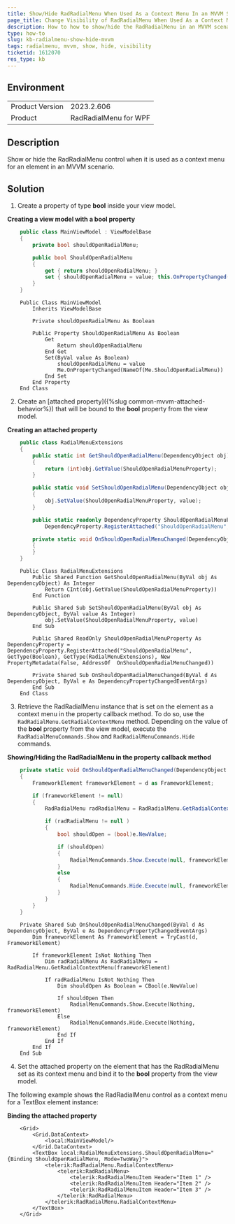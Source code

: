 ```yaml
---
title: Show/Hide RadRadialMenu When Used As a Context Menu In an MVVM Scenario
page_title: Change Visibility of RadRadialMenu When Used As a Context Menu Using The MVVM Pattern
description: How to how to show/hide the RadRadialMenu in an MVVM scenario
type: how-to
slug: kb-radialmenu-show-hide-mvvm
tags: radialmenu, mvvm, show, hide, visibility
ticketid: 1612070
res_type: kb
---
```


## Environment
<table>
	<tr>
		<td>Product Version</td>
		<td>2023.2.606</td>
	</tr>
	<tr>
		<td>Product</td>
		<td>RadRadialMenu for WPF</td>
	</tr>
</table>

## Description

Show or hide the RadRadialMenu control when it is used as a context menu for an element in an MVVM scenario.

## Solution

1. Create a property of type __bool__ inside your view model.

__Creating a view model with a bool property__
```C#
	public class MainViewModel : ViewModelBase
	{
	    private bool shouldOpenRadialMenu;

	    public bool ShouldOpenRadialMenu
	    {
	        get { return shouldOpenRadialMenu; }
	        set { shouldOpenRadialMenu = value; this.OnPropertyChanged(nameof(this.ShouldOpenRadialMenu)); }
	    }
	}
```
```VB.NET
	Public Class MainViewModel
	    Inherits ViewModelBase

	    Private shouldOpenRadialMenu As Boolean

	    Public Property ShouldOpenRadialMenu As Boolean
	        Get
	            Return shouldOpenRadialMenu
	        End Get
	        Set(ByVal value As Boolean)
	            shouldOpenRadialMenu = value
	            Me.OnPropertyChanged(NameOf(Me.ShouldOpenRadialMenu))
	        End Set
	    End Property
	End Class
```

2. Create an [attached property]({%slug common-mvvm-attached-behavior%}) that will be bound to the __bool__ property from the view model.

__Creating an attached property__
```C#
	public class RadialMenuExtensions
	{
	    public static int GetShouldOpenRadialMenu(DependencyObject obj)
	    {
	        return (int)obj.GetValue(ShouldOpenRadialMenuProperty);
	    }

	    public static void SetShouldOpenRadialMenu(DependencyObject obj, int value)
	    {
	        obj.SetValue(ShouldOpenRadialMenuProperty, value);
	    }

	    public static readonly DependencyProperty ShouldOpenRadialMenuProperty =
	        DependencyProperty.RegisterAttached("ShouldOpenRadialMenu", typeof(bool), typeof(RadialMenuExtensions), new PropertyMetadata(false, OnShouldOpenRadialMenuChanged));

	    private static void OnShouldOpenRadialMenuChanged(DependencyObject d, DependencyPropertyChangedEventArgs e)
	    {
	    }
	}
```
```VB.NET
	Public Class RadialMenuExtensions
	    Public Shared Function GetShouldOpenRadialMenu(ByVal obj As DependencyObject) As Integer
	        Return CInt(obj.GetValue(ShouldOpenRadialMenuProperty))
	    End Function

	    Public Shared Sub SetShouldOpenRadialMenu(ByVal obj As DependencyObject, ByVal value As Integer)
	        obj.SetValue(ShouldOpenRadialMenuProperty, value)
	    End Sub

	    Public Shared ReadOnly ShouldOpenRadialMenuProperty As DependencyProperty = DependencyProperty.RegisterAttached("ShouldOpenRadialMenu", GetType(Boolean), GetType(RadialMenuExtensions), New PropertyMetadata(False, AddressOf 	OnShouldOpenRadialMenuChanged))

	    Private Shared Sub OnShouldOpenRadialMenuChanged(ByVal d As DependencyObject, ByVal e As DependencyPropertyChangedEventArgs)
	    End Sub
	End Class
```

3. Retrieve the RadRadialMenu instance that is set on the element as a context menu in the property callback method. To do so, use the `RadRadialMenu.GetRadialContextMenu` method. Depending on the value of the __bool__ property from the view model, execute the `RadRadialMenuCommands.Show` and `RadRadialMenuCommands.Hide` commands.

__Showing/Hiding the RadRadialMenu in the property callback method__
```C#
	private static void OnShouldOpenRadialMenuChanged(DependencyObject d, DependencyPropertyChangedEventArgs e)
	{
	    FrameworkElement frameworkElement = d as FrameworkElement;

	    if (frameworkElement != null)
	    {
	        RadRadialMenu radRadialMenu = RadRadialMenu.GetRadialContextMenu(frameworkElement);

	        if (radRadialMenu != null )
	        {
	            bool shouldOpen = (bool)e.NewValue;

	            if (shouldOpen)
	            {
	                RadialMenuCommands.Show.Execute(null, frameworkElement);
	            }
	            else
	            {
	                RadialMenuCommands.Hide.Execute(null, frameworkElement);
	            }
	        }
	    }
	}
```
```VB.NET
	Private Shared Sub OnShouldOpenRadialMenuChanged(ByVal d As DependencyObject, ByVal e As DependencyPropertyChangedEventArgs)
	    Dim frameworkElement As FrameworkElement = TryCast(d, FrameworkElement)

	    If frameworkElement IsNot Nothing Then
	        Dim radRadialMenu As RadRadialMenu = RadRadialMenu.GetRadialContextMenu(frameworkElement)

	        If radRadialMenu IsNot Nothing Then
	            Dim shouldOpen As Boolean = CBool(e.NewValue)

	            If shouldOpen Then
	                RadialMenuCommands.Show.Execute(Nothing, frameworkElement)
	            Else
	                RadialMenuCommands.Hide.Execute(Nothing, frameworkElement)
	            End If
	        End If
	    End If
	End Sub
```

4. Set the attached property on the element that has the RadRadialMenu set as its context menu and bind it to the __bool__ property from the view model.

The following example shows the RadRadialMenu control as a context menu for a TextBox element instance:

__Binding the attached property__
```XAML
	<Grid>
	    <Grid.DataContext>
	        <local:MainViewModel/>
	    </Grid.DataContext>
	    <TextBox local:RadialMenuExtensions.ShouldOpenRadialMenu="{Binding ShouldOpenRadialMenu, Mode=TwoWay}">
	        <telerik:RadRadialMenu.RadialContextMenu>
	            <telerik:RadRadialMenu>
	                <telerik:RadRadialMenuItem Header="Item 1" />
	                <telerik:RadRadialMenuItem Header="Item 2" />
	                <telerik:RadRadialMenuItem Header="Item 3" />
	            </telerik:RadRadialMenu>
	        </telerik:RadRadialMenu.RadialContextMenu>
	    </TextBox>
	</Grid>
```